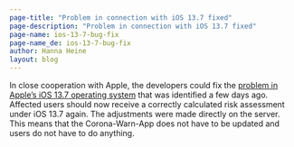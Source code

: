 ```yaml
---
page-title: "Problem in connection with iOS 13.7 fixed"
page-description: "Problem in connection with iOS 13.7 fixed"
page-name: ios-13-7-bug-fix
page-name_de: ios-13-7-bug-fix
author: Hanna Heine
layout: blog
---
```



In close cooperation with Apple, the developers could fix the [problem in Apple’s iOS 13.7 operating system](/en/blog/2020-09-10-ios-13-bug/) that was identified a few days ago. Affected users should now receive a correctly calculated risk assessment under iOS 13.7 again.
The adjustments were made directly on the server. This means that the Corona-Warn-App does not have to be updated and users do not have to do anything.

<!-- overview -->
